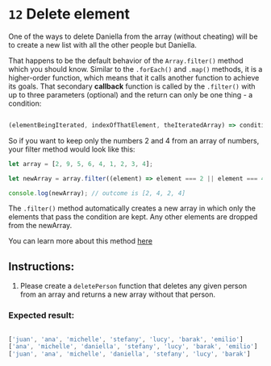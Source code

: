 # `12` Delete element

One of the ways to delete Daniella from the array (without cheating) will be to create a new list with all the other people but Daniella. 

That happens to be the default behavior of the `Array.filter()` method which you should know. Similar to the `.forEach()` and `.map()` methods, it is a higher-order function, which means that it calls another function to achieve its goals. That secondary **callback** function is called by the `.filter()` with up to three parameters (optional) and the return can only be one thing - a condition:

```js

(elementBeingIterated, indexOfThatElement, theIteratedArray) => condition;

```

So if you want to keep only the numbers 2 and 4 from an array of numbers, your filter method would look like this:

```js
let array = [2, 9, 5, 6, 4, 1, 2, 3, 4];

let newArray = array.filter((element) => element === 2 || element === 4);

console.log(newArray); // outcome is [2, 4, 2, 4]

```

The `.filter()` method automatically creates a new array in which only the elements that pass the condition are kept. Any other elements are dropped from the newArray. 

You can learn more about this method [here](https://www.w3schools.com/jsref/jsref_filter.asp)

## Instructions:

1. Please create a `deletePerson` function that deletes any given person from an array and returns a new array without that person.

### Expected result:

 ```js
 
['juan', 'ana', 'michelle', 'stefany', 'lucy', 'barak', 'emilio']
['ana', 'michelle', 'daniella', 'stefany', 'lucy', 'barak', 'emilio']
['juan', 'ana', 'michelle', 'daniella', 'stefany', 'lucy', 'barak']
```
